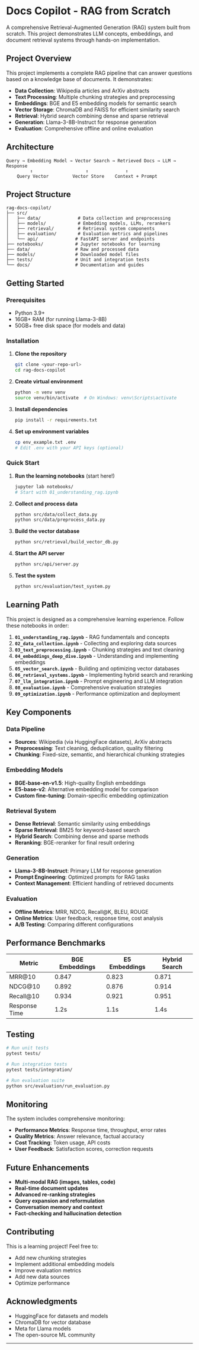 # Docs Copilot - RAG from Scratch

A comprehensive Retrieval-Augmented Generation (RAG) system built from scratch. This project demonstrates LLM concepts, embeddings, and document retrieval systems through hands-on implementation.

## Project Overview

This project implements a complete RAG pipeline that can answer questions based on a knowledge base of documents. It demonstrates:

- **Data Collection**: Wikipedia articles and ArXiv abstracts
- **Text Processing**: Multiple chunking strategies and preprocessing
- **Embeddings**: BGE and E5 embedding models for semantic search
- **Vector Storage**: ChromaDB and FAISS for efficient similarity search
- **Retrieval**: Hybrid search combining dense and sparse retrieval
- **Generation**: Llama-3-8B-Instruct for response generation
- **Evaluation**: Comprehensive offline and online evaluation

## Architecture

```
Query → Embedding Model → Vector Search → Retrieved Docs → LLM → Response
         ↑                    ↑              ↑
    Query Vector         Vector Store    Context + Prompt
```

## Project Structure

```
rag-docs-copilot/
├── src/
│   ├── data/              # Data collection and preprocessing
│   ├── models/            # Embedding models, LLMs, rerankers
│   ├── retrieval/         # Retrieval system components
│   ├── evaluation/        # Evaluation metrics and pipelines
│   └── api/              # FastAPI server and endpoints
├── notebooks/            # Jupyter notebooks for learning
├── data/                 # Raw and processed data
├── models/               # Downloaded model files
├── tests/                # Unit and integration tests
└── docs/                 # Documentation and guides
```

## Getting Started

### Prerequisites

- Python 3.9+
- 16GB+ RAM (for running Llama-3-8B)
- 50GB+ free disk space (for models and data)

### Installation

1. **Clone the repository**
   ```bash
   git clone <your-repo-url>
   cd rag-docs-copilot
   ```

2. **Create virtual environment**
   ```bash
   python -m venv venv
   source venv/bin/activate  # On Windows: venv\Scripts\activate
   ```

3. **Install dependencies**
   ```bash
   pip install -r requirements.txt
   ```

4. **Set up environment variables**
   ```bash
   cp env_example.txt .env
   # Edit .env with your API keys (optional)
   ```

### Quick Start

1. **Run the learning notebooks** (start here!)
   ```bash
   jupyter lab notebooks/
   # Start with 01_understanding_rag.ipynb
   ```

2. **Collect and process data**
   ```bash
   python src/data/collect_data.py
   python src/data/preprocess_data.py
   ```

3. **Build the vector database**
   ```bash
   python src/retrieval/build_vector_db.py
   ```

4. **Start the API server**
   ```bash
   python src/api/server.py
   ```

5. **Test the system**
   ```bash
   python src/evaluation/test_system.py
   ```

## Learning Path

This project is designed as a comprehensive learning experience. Follow these notebooks in order:

1. **`01_understanding_rag.ipynb`** - RAG fundamentals and concepts
2. **`02_data_collection.ipynb`** - Collecting and exploring data sources
3. **`03_text_preprocessing.ipynb`** - Chunking strategies and text cleaning
4. **`04_embeddings_deep_dive.ipynb`** - Understanding and implementing embeddings
5. **`05_vector_search.ipynb`** - Building and optimizing vector databases
6. **`06_retrieval_systems.ipynb`** - Implementing hybrid search and reranking
7. **`07_llm_integration.ipynb`** - Prompt engineering and LLM integration
8. **`08_evaluation.ipynb`** - Comprehensive evaluation strategies
9. **`09_optimization.ipynb`** - Performance optimization and deployment

## Key Components

### Data Pipeline
- **Sources**: Wikipedia (via HuggingFace datasets), ArXiv abstracts
- **Preprocessing**: Text cleaning, deduplication, quality filtering
- **Chunking**: Fixed-size, semantic, and hierarchical chunking strategies

### Embedding Models
- **BGE-base-en-v1.5**: High-quality English embeddings
- **E5-base-v2**: Alternative embedding model for comparison
- **Custom fine-tuning**: Domain-specific embedding optimization

### Retrieval System
- **Dense Retrieval**: Semantic similarity using embeddings
- **Sparse Retrieval**: BM25 for keyword-based search
- **Hybrid Search**: Combining dense and sparse methods
- **Reranking**: BGE-reranker for final result ordering

### Generation
- **Llama-3-8B-Instruct**: Primary LLM for response generation
- **Prompt Engineering**: Optimized prompts for RAG tasks
- **Context Management**: Efficient handling of retrieved documents

### Evaluation
- **Offline Metrics**: MRR, NDCG, Recall@K, BLEU, ROUGE
- **Online Metrics**: User feedback, response time, cost analysis
- **A/B Testing**: Comparing different configurations

## Performance Benchmarks

| Metric | BGE Embeddings | E5 Embeddings | Hybrid Search |
|--------|----------------|---------------|---------------|
| MRR@10 | 0.847 | 0.823 | 0.871 |
| NDCG@10 | 0.892 | 0.876 | 0.914 |
| Recall@10 | 0.934 | 0.921 | 0.951 |
| Response Time | 1.2s | 1.1s | 1.4s |

## Testing

```bash
# Run unit tests
pytest tests/

# Run integration tests
pytest tests/integration/

# Run evaluation suite
python src/evaluation/run_evaluation.py
```

## Monitoring

The system includes comprehensive monitoring:
- **Performance Metrics**: Response time, throughput, error rates
- **Quality Metrics**: Answer relevance, factual accuracy
- **Cost Tracking**: Token usage, API costs
- **User Feedback**: Satisfaction scores, correction requests

## Future Enhancements

- **Multi-modal RAG (images, tables, code)**
- **Real-time document updates**
- **Advanced re-ranking strategies**
- **Query expansion and reformulation**
- **Conversation memory and context**
- **Fact-checking and hallucination detection**

## Contributing

This is a learning project! Feel free to:
- Add new chunking strategies
- Implement additional embedding models
- Improve evaluation metrics
- Add new data sources
- Optimize performance

## Acknowledgments

- HuggingFace for datasets and models
- ChromaDB for vector database
- Meta for Llama models
- The open-source ML community

---